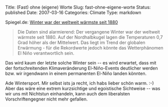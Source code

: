 Title: (Fast) ohne (eigene) Worte
Slug: fast-ohne-eigene-worte
Status: published
Date: 2007-03-16
Categories: Climate
Type: markdown

Spiegel.de: [Winter war der weltweit wärmste seit 1880](http://www.spiegel.de/wissenschaft/natur/0%2C1518%2C472060%2C00.html)

> Die Daten sind alarmierend: Der vergangene Winter war der weltweit wärmste seit 1880. Auf der Nordhalbkugel lagen die Temperaturen 0,7 Grad höher als der Mittelwert. Das liegt im Trend der globalen Erwärmung - für die Rekordwerte jedoch könnte das Wetterphänomen El Niño verantwortlich sein.

Das wird kaum der letzte solche Winter sein -- es wird erwartet, dass mit der fortschreitenden Klimaveränderung El-Niño-Events deutlicher werden bzw. wir irgendwann in einem permanenten El-Niño landen könnten.

Ade Wintersport. Mir selbst ists ja recht, ich habs lieber schön warm. :-) Aber das wäre eine extrem kurzsichtige und egoistische Sichtweise -- was wir uns mit Nichtstun einhandeln, kann auch dem liberalsten Vorschriftengegner nicht mehr gefallen.
